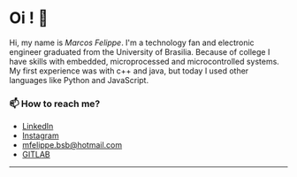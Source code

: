 # Oi ! 👋


Hi, my name is _Marcos Felippe_. I'm a technology fan and electronic engineer graduated from the University of Brasilia. Because of college I have skills with embedded, microprocessed and microcontrolled systems. My first experience was with c++ and java, but today I used other languages like Python and JavaScript. 


### 📫 How to reach me?
- [LinkedIn](https://www.linkedin.com/in/marcos-felippe-alves-4b483719a/) 
- [Instagram](https://www.instagram.com/mfelippe_/)
- mfelippe.bsb@hotmail.com
- [GITLAB](https://gitlab.com/mfelippe)


***



<!--
**garimasingh128/garimasingh128** is a ✨ _special_ ✨ repository because its `README.md` (this file) appears on your GitHub profile.

Here are some ideas to get you started:

- 🔭 I’m currently working on ...
- 🌱 I’m currently learning ...
- 👯 I’m looking to collaborate on ...
- 🤔 I’m looking for help with ...
- 💬 Ask me about ...
- 📫 How to reach me: ...
- 😄 Pronouns: ...
- ⚡ Fun fact: ...
-->
